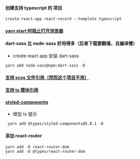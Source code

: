 #### 创建支持 typescript 的 项目
```
create-react-app react-record --template typescript
```


#### [yarn start 时阻止打开浏览器](https://coderrocketfuel.com/article/stop-create-react-app-from-opening-a-browser-window-on-start)

#### dart-sass 比 node-sass 好用得多（后者下载要翻墙，且编译慢）
* create react app 安装 dart-sass
```
yarn add node-sass@npm:dart-sass -D
```

#### [支持 scss 文件引用（然而这个项目不用）](https://create-react-app.dev/docs/adding-a-sass-stylesheet)

#### [支持 ts 模块引用](https://create-react-app.dev/docs/importing-a-component#absolute-imports)

#### [styled-components](https://github.com/styled-components/styled-components)
* 增加 ts 提示
```
 yarn add @types/styled-components@5.0.1 -D
```

#### 添加 react-router
```
yarn add -D react-router-dom
yarn add -D @types/react-router-dom
```